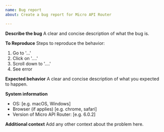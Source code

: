 ```yaml
---
name: Bug report
about: Create a bug report for Micro API Router

---
```


**Describe the bug**
A clear and concise description of what the bug is.

**To Reproduce**
Steps to reproduce the behavior:
1. Go to '...'
2. Click on '....'
3. Scroll down to '....'
4. See error

**Expected behavior**
A clear and concise description of what you expected to happen.

**System information**
 - OS: [e.g. macOS, Windows]
 - Browser (if applies) [e.g. chrome, safari]
 - Version of Micro API Router: [e.g. 6.0.2]

**Additional context**
Add any other context about the problem here.
